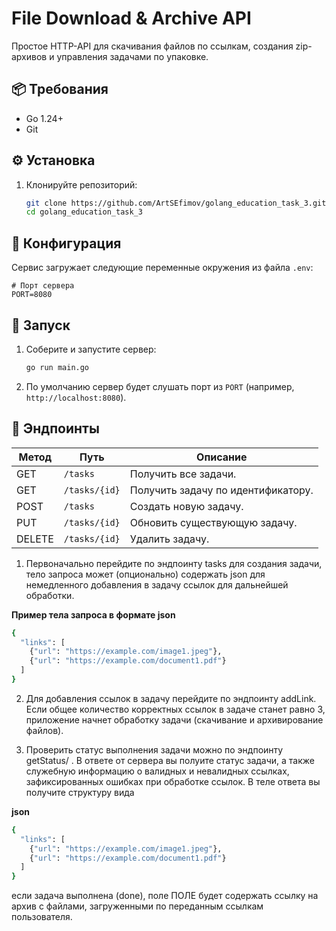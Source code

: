 # File Download & Archive API

Простое HTTP-API для скачивания файлов по ссылкам, создания zip-архивов и управления задачами по упаковке.

## 📦 Требования

- Go 1.24+  
- Git  

## ⚙️ Установка

1. Клонируйте репозиторий:
   ```bash
   git clone https://github.com/ArtSEfimov/golang_education_task_3.git
   cd golang_education_task_3


## 🔧 Конфигурация

Сервис загружает следующие переменные окружения из файла `.env`:

```dotenv
# Порт сервера
PORT=8080
```

## 🚀 Запуск

1. Соберите и запустите сервер:
   ```bash
   go run main.go
   ```
2. По умолчанию сервер будет слушать порт из `PORT` (например, `http://localhost:8080`).

## 🔗 Эндпоинты

| Метод | Путь            | Описание                                            |
|-------|-----------------|-----------------------------------------------------|
| GET   | `/tasks`        | Получить все задачи.                                |
| GET   | `/tasks/{id}`   | Получить задачу по идентификатору.                  |
| POST  | `/tasks`        | Создать новую задачу.                               |
| PUT   | `/tasks/{id}`   | Обновить существующую задачу.                       |
| DELETE| `/tasks/{id}`   | Удалить задачу.                                     |

1. Первоначально перейдите по эндпоинту tasks для создания задачи, тело запроса может (опционально) содержать json для немедленного добавления в задачу ссылок для дальнейшей обработки.
   
**Пример тела запроса в формате json**
```bash
{
  "links": [
    {"url": "https://example.com/image1.jpeg"},
    {"url": "https://example.com/document1.pdf"}
  ]
}
```
2. Для добавления ссылок в задачу перейдите по эндпоинту addLink. Если общее количество корректных ссылок в задаче станет равно 3, приложение начнет обработку задачи (скачивание и архивирование файлов). 

3. Проверить статус выполнения задачи можно по эндпоинту getStatus/ . В ответе от сервера вы полуите статус задачи, а также служебную информацию о валидных и невалидных ссылках, зафиксированных ошибках при обработке ссылок. В теле ответа вы получите структуру вида

**json**
```bash
{
  "links": [
    {"url": "https://example.com/image1.jpeg"},
    {"url": "https://example.com/document1.pdf"}
  ]
}
```
если задача выполнена (done), поле ПОЛЕ будет содержать ссылку на архив с файлами, загруженными по переданным ссылкам пользователя.
